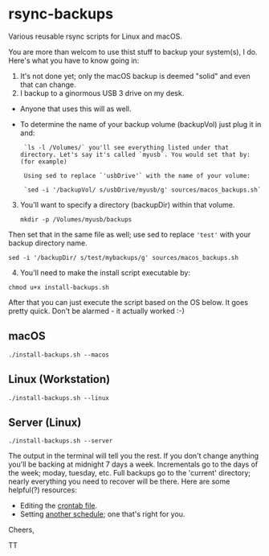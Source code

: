 # rsync-backups
Various reusable rsync scripts for Linux and macOS.

You are more than welcom to use thist stuff to backup your system(s), I do. Here's what you have to know going in:

1. It's not done yet; only the macOS backup is deemed "solid" and even that can change.
2. I backup to a ginormous USB 3 drive on my desk. 
 * Anyone that uses this will as well. 
 * To determine the name of your backup volume (backupVol) just plug it in and: 
 
 		`ls -l /Volumes/` you'll see everything listed under that directory. Let's say it's called `myusb`. You would set that by: (for example)
 		
 		Using sed to replace `'usbDrive'` with the name of your volume: 

 		`sed -i '/backupVol/ s/usbDrive/myusb/g' sources/macos_backups.sh`
3. You'll want to specify a directory (backupDir) within that volume. 
 
	`mkdir -p /Volumes/myusb/backups`

Then set that in the same file as well; use sed to replace `'test'` with your backup directory name. 

`sed -i '/backupDir/ s/test/mybackups/g' sources/macos_backups.sh`

4. You'll need to make the install script executable by:

`chmod u+x install-backups.sh`

After that you can just execute the script based on the OS below. It goes pretty quick. Don't be alarmed - it actually worked :-)

## macOS
`./install-backups.sh --macos`

## Linux (Workstation)
`./install-backups.sh --linux`

## Server (Linux)
`./install-backups.sh --server`

The output in the terminal will tell you the rest. If you don't change anything you'll be backing at midnight 7 days a week. Incrementals go to the days of the week; moday, tuesday, etc. Full backups go to the 'current' directory; nearly everything you need to recover will be there. Here are some helpful(?) resources:

* Editing the [crontab file](https://youtu.be/UlVqobmcPuM?t=2m16s).
* Setting [another schedule](https://crontab.guru/); one that's right for you.

Cheers,

TT



